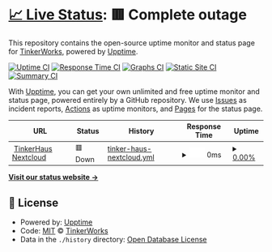 # [📈 Live Status](https://tinker.haus): <!--live status--> **🟥 Complete outage**

This repository contains the open-source uptime monitor and status page for [TinkerWorks](https://tinker.haus), powered by [Upptime](https://github.com/upptime/upptime).

[![Uptime CI](https://github.com/TinkerWorks/upptime/workflows/Uptime%20CI/badge.svg)](https://github.com/TinkerWorks/upptime/actions?query=workflow%3A%22Uptime+CI%22)
[![Response Time CI](https://github.com/TinkerWorks/upptime/workflows/Response%20Time%20CI/badge.svg)](https://github.com/TinkerWorks/upptime/actions?query=workflow%3A%22Response+Time+CI%22)
[![Graphs CI](https://github.com/TinkerWorks/upptime/workflows/Graphs%20CI/badge.svg)](https://github.com/TinkerWorks/upptime/actions?query=workflow%3A%22Graphs+CI%22)
[![Static Site CI](https://github.com/TinkerWorks/upptime/workflows/Static%20Site%20CI/badge.svg)](https://github.com/TinkerWorks/upptime/actions?query=workflow%3A%22Static+Site+CI%22)
[![Summary CI](https://github.com/TinkerWorks/upptime/workflows/Summary%20CI/badge.svg)](https://github.com/TinkerWorks/upptime/actions?query=workflow%3A%22Summary+CI%22)

With [Upptime](https://upptime.js.org), you can get your own unlimited and free uptime monitor and status page, powered entirely by a GitHub repository. We use [Issues](https://github.com/TinkerWorks/upptime/issues) as incident reports, [Actions](https://github.com/TinkerWorks/upptime/actions) as uptime monitors, and [Pages](https://tinker.haus) for the status page.

<!--start: status pages-->
<!-- This summary is generated by Upptime (https://github.com/upptime/upptime) -->
<!-- Do not edit this manually, your changes will be overwritten -->
<!-- prettier-ignore -->
| URL | Status | History | Response Time | Uptime |
| --- | ------ | ------- | ------------- | ------ |
| <img alt="" src="https://icons.duckduckgo.com/ip3/nextcloud.tinker.haus.ico" height="13"> [TinkerHaus Nextcloud](https://nextcloud.tinker.haus) | 🟥 Down | [tinker-haus-nextcloud.yml](https://github.com/TinkerWorks/upptime/commits/HEAD/history/tinker-haus-nextcloud.yml) | <details><summary><img alt="Response time graph" src="./graphs/tinker-haus-nextcloud/response-time-week.png" height="20"> 0ms</summary><br><a href="https://TinkerWorks.github.io/upptime/history/tinker-haus-nextcloud"><img alt="Response time 3395" src="https://img.shields.io/endpoint?url=https%3A%2F%2Fraw.githubusercontent.com%2FTinkerWorks%2Fupptime%2FHEAD%2Fapi%2Ftinker-haus-nextcloud%2Fresponse-time.json"></a><br><a href="https://TinkerWorks.github.io/upptime/history/tinker-haus-nextcloud"><img alt="24-hour response time 0" src="https://img.shields.io/endpoint?url=https%3A%2F%2Fraw.githubusercontent.com%2FTinkerWorks%2Fupptime%2FHEAD%2Fapi%2Ftinker-haus-nextcloud%2Fresponse-time-day.json"></a><br><a href="https://TinkerWorks.github.io/upptime/history/tinker-haus-nextcloud"><img alt="7-day response time 0" src="https://img.shields.io/endpoint?url=https%3A%2F%2Fraw.githubusercontent.com%2FTinkerWorks%2Fupptime%2FHEAD%2Fapi%2Ftinker-haus-nextcloud%2Fresponse-time-week.json"></a><br><a href="https://TinkerWorks.github.io/upptime/history/tinker-haus-nextcloud"><img alt="30-day response time 17188" src="https://img.shields.io/endpoint?url=https%3A%2F%2Fraw.githubusercontent.com%2FTinkerWorks%2Fupptime%2FHEAD%2Fapi%2Ftinker-haus-nextcloud%2Fresponse-time-month.json"></a><br><a href="https://TinkerWorks.github.io/upptime/history/tinker-haus-nextcloud"><img alt="1-year response time 4120" src="https://img.shields.io/endpoint?url=https%3A%2F%2Fraw.githubusercontent.com%2FTinkerWorks%2Fupptime%2FHEAD%2Fapi%2Ftinker-haus-nextcloud%2Fresponse-time-year.json"></a></details> | <details><summary><a href="https://TinkerWorks.github.io/upptime/history/tinker-haus-nextcloud">0.00%</a></summary><a href="https://TinkerWorks.github.io/upptime/history/tinker-haus-nextcloud"><img alt="All-time uptime 71.81%" src="https://img.shields.io/endpoint?url=https%3A%2F%2Fraw.githubusercontent.com%2FTinkerWorks%2Fupptime%2FHEAD%2Fapi%2Ftinker-haus-nextcloud%2Fuptime.json"></a><br><a href="https://TinkerWorks.github.io/upptime/history/tinker-haus-nextcloud"><img alt="24-hour uptime 0.00%" src="https://img.shields.io/endpoint?url=https%3A%2F%2Fraw.githubusercontent.com%2FTinkerWorks%2Fupptime%2FHEAD%2Fapi%2Ftinker-haus-nextcloud%2Fuptime-day.json"></a><br><a href="https://TinkerWorks.github.io/upptime/history/tinker-haus-nextcloud"><img alt="7-day uptime 0.00%" src="https://img.shields.io/endpoint?url=https%3A%2F%2Fraw.githubusercontent.com%2FTinkerWorks%2Fupptime%2FHEAD%2Fapi%2Ftinker-haus-nextcloud%2Fuptime-week.json"></a><br><a href="https://TinkerWorks.github.io/upptime/history/tinker-haus-nextcloud"><img alt="30-day uptime 1.52%" src="https://img.shields.io/endpoint?url=https%3A%2F%2Fraw.githubusercontent.com%2FTinkerWorks%2Fupptime%2FHEAD%2Fapi%2Ftinker-haus-nextcloud%2Fuptime-month.json"></a><br><a href="https://TinkerWorks.github.io/upptime/history/tinker-haus-nextcloud"><img alt="1-year uptime 56.56%" src="https://img.shields.io/endpoint?url=https%3A%2F%2Fraw.githubusercontent.com%2FTinkerWorks%2Fupptime%2FHEAD%2Fapi%2Ftinker-haus-nextcloud%2Fuptime-year.json"></a></details>

<!--end: status pages-->

[**Visit our status website →**](https://tinker.haus)

## 📄 License

- Powered by: [Upptime](https://github.com/upptime/upptime)
- Code: [MIT](./LICENSE) © [TinkerWorks](https://tinker.haus)
- Data in the `./history` directory: [Open Database License](https://opendatacommons.org/licenses/odbl/1-0/)
